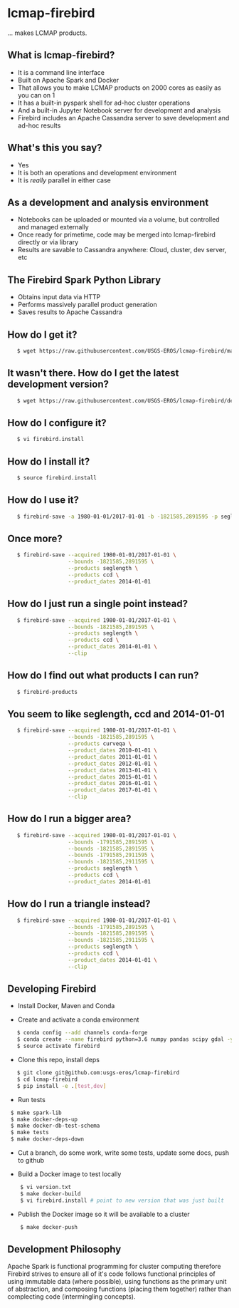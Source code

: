 # lcmap-firebird
... makes LCMAP products.

## What is lcmap-firebird?
* It is a command line interface
* Built on Apache Spark and Docker
* That allows you to make LCMAP products on 2000 cores as easily as you can on 1
* It has a built-in pyspark shell for ad-hoc cluster operations
* And a built-in Jupyter Notebook server for development and analysis
* Firebird includes an Apache Cassandra server to save development and ad-hoc results

## What's this you say?
* Yes
* It is both an operations and development environment
* It is *really* parallel in either case

## As a development and analysis environment
* Notebooks can be uploaded or mounted via a volume, but controlled and managed
  externally
* Once ready for primetime, code may be merged into lcmap-firebird directly or
  via library
* Results are savable to Cassandra anywhere: Cloud, cluster, dev server, etc

## The Firebird Spark Python Library
* Obtains input data via HTTP
* Performs massively parallel product generation
* Saves results to Apache Cassandra

## How do I get it?
```bash
   $ wget https://raw.githubusercontent.com/USGS-EROS/lcmap-firebird/master/firebird.install.example -O firebird.install
```

## It wasn't there.  How do I get the latest development version?
```bash
   $ wget https://raw.githubusercontent.com/USGS-EROS/lcmap-firebird/develop/firebird.install.example -O firebird.install
```

## How do I configure it?
```bash
   $ vi firebird.install
```

## How do I install it?
```bash
   $ source firebird.install
```

## How do I use it?
```bash
   $ firebird-save -a 1980-01-01/2017-01-01 -b -1821585,2891595 -p seglength -p ccd -d 2014-01-01
```

## Once more?
```bash
   $ firebird-save --acquired 1980-01-01/2017-01-01 \
                   --bounds -1821585,2891595 \
                   --products seglength \
                   --products ccd \
                   --product_dates 2014-01-01
```

## How do I just run a single point instead?
```bash
   $ firebird-save --acquired 1980-01-01/2017-01-01 \
                   --bounds -1821585,2891595 \
                   --products seglength \
                   --products ccd \
                   --product_dates 2014-01-01 \
                   --clip
```

## How do I find out what products I can run?
```bash
   $ firebird-products
```

## You seem to like seglength, ccd and 2014-01-01
```bash
   $ firebird-save --acquired 1980-01-01/2017-01-01 \
                   --bounds -1821585,2891595 \
                   --products curveqa \
                   --product_dates 2010-01-01 \
                   --product_dates 2011-01-01 \
                   --product_dates 2012-01-01 \
                   --product_dates 2013-01-01 \
                   --product_dates 2015-01-01 \
                   --product_dates 2016-01-01 \
                   --product_dates 2017-01-01 \
                   --clip
```

## How do I run a bigger area?
```bash
   $ firebird-save --acquired 1980-01-01/2017-01-01 \
                   --bounds -1791585,2891595 \
                   --bounds -1821585,2891595 \
                   --bounds -1791585,2911595 \
                   --bounds -1821585,2911595 \
                   --products seglength \
                   --products ccd \
                   --product_dates 2014-01-01
```

## How do I run a triangle instead?
```bash
   $ firebird-save --acquired 1980-01-01/2017-01-01 \
                   --bounds -1791585,2891595 \
                   --bounds -1821585,2891595 \
                   --bounds -1821585,2911595 \
                   --products seglength \
                   --products ccd \
                   --product_dates 2014-01-01 \
                   --clip
```

## Developing Firebird

* Install Docker, Maven and Conda

* Create and activate a conda environment
```bash
   $ conda config --add channels conda-forge
   $ conda create --name firebird python=3.6 numpy pandas scipy gdal -y
   $ source activate firebird
```

* Clone this repo, install deps
```bash
   $ git clone git@github.com:usgs-eros/lcmap-firebird
   $ cd lcmap-firebird
   $ pip install -e .[test,dev]
```

* Run tests
```bash
 $ make spark-lib
 $ make docker-deps-up
 $ make docker-db-test-schema
 $ make tests
 $ make docker-deps-down
```

* Cut a branch, do some work, write some tests, update some docs, push to github

* Build a Docker image to test locally
```bash
    $ vi version.txt
    $ make docker-build
    $ vi firebird.install # point to new version that was just built
```

* Publish the Docker image so it will be available to a cluster
```bash
    $ make docker-push
```

## Development Philosophy
Apache Spark is functional programming for cluster computing therefore
Firebird strives to ensure all of it's code follows functional principles of
using immutable data (where possible), using functions as the primary unit of
abstraction, and composing functions (placing them together) rather than
complecting code (intermingling concepts).
